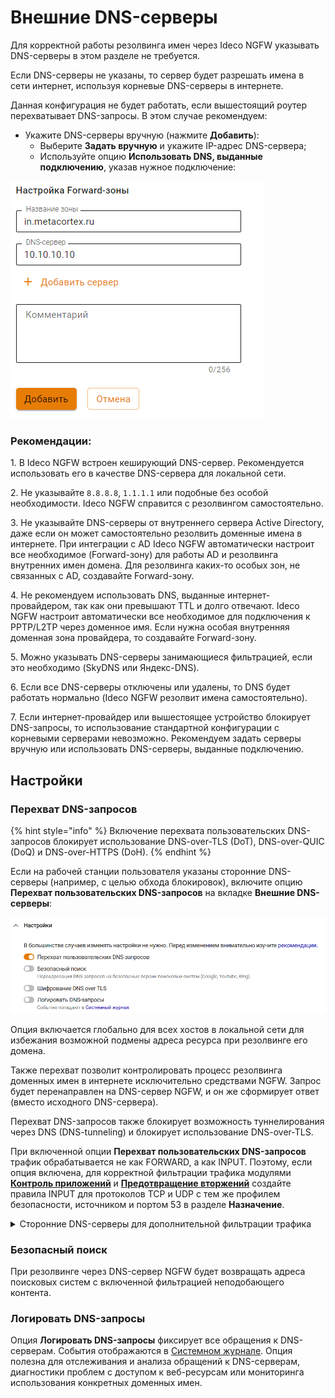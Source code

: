 # Внешние DNS-серверы

Для корректной работы резолвинга имен через Ideco NGFW указывать DNS-серверы в этом разделе не требуется.

Если DNS-серверы не указаны, то сервер будет разрешать имена в сети интернет, используя корневые DNS-серверы в интернете.

Данная конфигурация не будет работать, если вышестоящий роутер перехватывает DNS-запросы. В этом случае рекомендуем:

* Укажите DNS-серверы вручную (нажмите **Добавить**):
  * Выберите **Задать вручную** и укажите IP-адрес DNS-сервера;
  * Используйте опцию **Использовать DNS, выданные подключению**, указав нужное подключение:

![](/.gitbook/assets/dns1.png)

### Рекомендации:

1\. В Ideco NGFW встроен кеширующий DNS-сервер. Рекомендуется использовать его в качестве DNS-сервера для локальной сети.

2\. Не указывайте `8.8.8.8`, `1.1.1.1` или подобные без особой необходимости. Ideco NGFW справится с резолвингом самостоятельно.

3\. Не указывайте DNS-серверы от внутреннего сервера Active Directory, даже если он может самостоятельно резолвить доменные имена в интернете. При интеграции с AD Ideco NGFW автоматически настроит все необходимое (Forward-зону) для работы AD и резолвинга внутренних имен домена. Для резолвинга каких-то особых зон, не связанных с AD, создавайте Forward-зону.

4\. Не рекомендуем использовать DNS, выданные интернет-провайдером, так как они превышают TTL и долго отвечают. Ideco NGFW настроит автоматически все необходимое для подключения к PPTP/L2TP через доменное имя. Если нужна особая внутренняя доменная зона провайдера, то создавайте Forward-зону.

5\. Можно указывать DNS-серверы занимающиеся фильтрацией, если это необходимо (SkyDNS или Яндекс-DNS).

6\. Если все DNS-серверы отключены или удалены, то DNS будет работать нормально (Ideco NGFW резолвит имена самостоятельно).

7\. Если интернет-провайдер или вышестоящее устройство блокирует DNS-запросы, то использование стандартной конфигурации с корневыми серверами невозможно. Рекомендуем задать серверы вручную или использовать DNS-серверы, выданные подключению.

## Настройки

### Перехват DNS-запросов

{% hint style="info" %}
Включение перехвата пользовательских DNS-запросов блокирует использование DNS-over-TLS (DoT), DNS-over-QUIC (DoQ) и DNS-over-HTTPS (DoH).
{% endhint %}

Если на рабочей станции пользователя указаны сторонние DNS-серверы (например, с целью обхода блокировок), включите опцию **Перехват пользовательских DNS-запросов** на вкладке **Внешние DNS-серверы**:

![](/.gitbook/assets/dns2.png)

Опция включается глобально для всех хостов в локальной сети для избежания возможной подмены адреса ресурса при резолвинге его домена.

Также перехват позволит контролировать процесс резолвинга доменных имен в интернете исключительно средствами NGFW. Запрос будет перенаправлен на DNS-сервер NGFW, и он же сформирует ответ (вместо исходного DNS-сервера).

Перехват DNS-запросов также блокирует возможность туннелирования через DNS (DNS-tunneling) и блокирует использование DNS-over-TLS.

При включенной опции **Перехват пользовательских DNS-запросов** трафик обрабатывается не как FORWARD, а как INPUT. Поэтому, если опция включена, для корректной фильтрации трафика модулями **[Контроль приложений](/settings/security-profiles/application-control/README.md)** и **[Предотвращение вторжений](/settings/security-profiles/ips-profiles/README.md)** создайте правила INPUT для протоколов TCP и UDP с тем же профилем безопасности, источником и портом 53 в разделе **Назначение**.

<details>

<summary>Сторонние DNS-серверы для дополнительной фильтрации трафика</summary>

* SkyDNS при выключенном DNS-over-TLS `193.58.251.251`;
* SkyDNS при включенном DNS-over-TLS `193.58.251.10`;
* Yandex DNS `77.88.8.88`, `77.88.8.2`;
* Google DNS `8.8.8.8`, `8.8.4.4`;
* Open DNS `208.67.222.222`, `208.67.220.220`, `208.67.222.220`, `208.67.220.222`;
* Cloudflare DNS `1.1.1.1`, `1.0.0.1`.

</details>

### Безопасный поиск

При резолвинге через DNS-сервер NGFW будет возвращать адреса поисковых систем с включенной фильтрацией неподобающего контента.

### Логировать DNS-запросы

Опция **Логировать DNS-запросы** фиксирует все обращения к DNS-серверам. События отображаются в [Cистемном журнале](/settings/reports/logs.md). Опция полезна для отслеживания и анализа обращений к DNS-серверам, диагностики проблем с доступом к веб-ресурсам или мониторинга использования конкретных доменных имен.